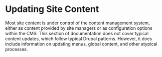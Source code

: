 # Updating Site Content

Most site content is under control of the content management system, either as content provided by site managers or as configuration options within the CMS. This section of documentation does not cover typical content updates, which follow typical Drupal patterns. However, it does include information on updating menus, global content, and other atypical processes.

